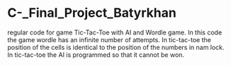 # C-_Final_Project_Batyrkhan
regular code for game Tic-Tac-Toe with AI and Wordle game. In this code the game wordle has an infinite number of attempts. In tic-tac-toe the position of the cells is identical to the position of the numbers in nam lock. In tic-tac-toe the AI ​​is programmed so that it cannot be won.
